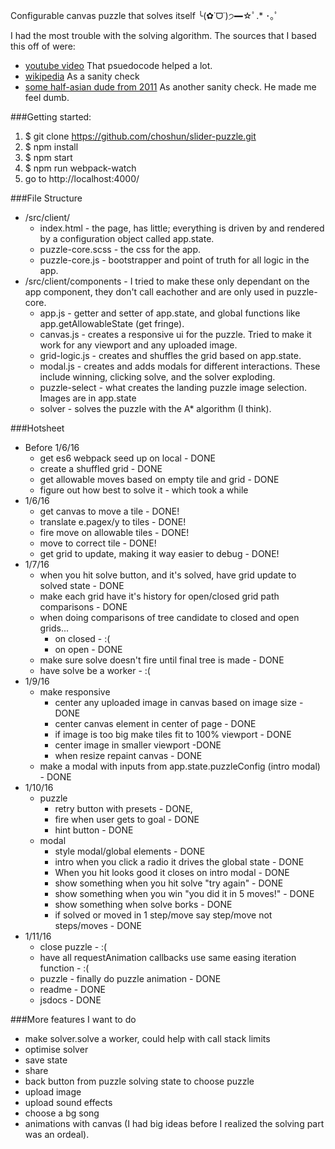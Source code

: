 Configurable canvas puzzle that solves itself ╰(✿˙ᗜ˙)੭━☆ﾟ.* ･｡ﾟ

I had the most trouble with the solving algorithm. The sources that I based this off of were:

* [youtube video](https://www.youtube.com/watch?v=b19e0_NlD-U&t=438) That psuedocode helped a lot.
* [wikipedia](https://en.wikipedia.org/wiki/A*_search_algorithm) As a sanity check
* [some half-asian dude from 2011](http://jamie-wong.com/2011/10/16/fifteen-puzzle-algorithm/) As another sanity check. He made me feel dumb.

###Getting started:

1. $ git clone https://github.com/choshun/slider-puzzle.git
2. $ npm install
3. $ npm start
4. $ npm run webpack-watch
5. go to http://localhost:4000/

###File Structure

* /src/client/
  * index.html - the page, has little; everything is driven by and rendered by a configuration object called app.state.
  * puzzle-core.scss - the css for the app.
  * puzzle-core.js - bootstrapper and point of truth for all logic in the app.
* /src/client/components - I tried to make these only dependant on the app component, they don't call eachother and are only used in puzzle-core.
  * app.js - getter and setter of app.state, and global functions like app.getAllowableState (get fringe).
  * canvas.js - creates a responsive ui for the puzzle. Tried to make it work for any viewport and any uploaded image.
  * grid-logic.js - creates and shuffles the grid based on app.state.
  * modal.js - creates and adds modals for different interactions. These include winning, clicking solve, and the solver exploding.
  * puzzle-select - what creates the landing puzzle image selection. Images are in app.state
  * solver - solves the puzzle with the A*  algorithm (I think).

###Hotsheet

* Before 1/6/16
  * get es6 webpack seed up on local - DONE
  * create a shuffled grid - DONE
  * get allowable moves based on empty tile and grid - DONE
  * figure out how best to solve it - which took a while
* 1/6/16
  * get canvas to move a tile - DONE!
  * translate e.pagex/y to tiles - DONE!
  * fire move on allowable tiles - DONE!
  * move to correct tile - DONE!
  * get grid to update, making it way easier to debug - DONE!
* 1/7/16
  * when you hit solve button, and it's solved, have grid update to solved state - DONE
  * make each grid have it's history for open/closed grid path comparisons - DONE
  * when doing comparisons of tree candidate to closed and open grids...
   	* on closed - :(
    * on open - DONE
  * make sure solve doesn't fire until final tree is made - DONE
  * have solve be a worker - :(
* 1/9/16
  * make responsive
    * center any uploaded image in canvas based on image size - DONE
    * center canvas element in center of page - DONE
    * if image is too big make tiles fit to 100% viewport - DONE
    * center image in smaller viewport -DONE
    * when resize repaint canvas - DONE
  * make a modal with inputs from app.state.puzzleConfig (intro modal) - DONE
* 1/10/16
  * puzzle
    * retry button with presets - DONE,
    * fire when user gets to goal - DONE
    * hint button - DONE
  * modal
    * style modal/global elements - DONE
    * intro when you click a radio it drives the global state - DONE
    * When you hit looks good it closes on intro modal - DONE
    * show something when you hit solve "try again" - DONE
    * show something when you win "you did it in 5 moves!" - DONE
    * show something when solve borks - DONE
    * if solved or moved in 1 step/move say step/move not steps/moves - DONE
* 1/11/16
  * close puzzle - :(
  * have all requestAnimation callbacks use same easing iteration function - :(
  * puzzle - finally do puzzle animation - DONE
  * readme - DONE
  * jsdocs - DONE

###More features I want to do
* make solver.solve a worker, could help with call stack limits
* optimise solver
* save state
* share
* back button from puzzle solving state to choose puzzle
* upload image
* upload sound effects
* choose a bg song
* animations with canvas (I had big ideas before I realized the solving part was an ordeal).


